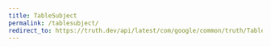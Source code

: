 ```yaml
---
title: TableSubject
permalink: /tablesubject/
redirect_to: https://truth.dev/api/latest/com/google/common/truth/TableSubject.html
---
```

